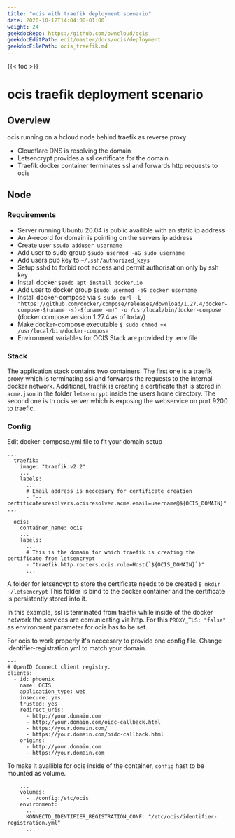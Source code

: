 ```yaml
---
title: "ocis with traefik deployment scenario"
date: 2020-10-12T14:04:00+01:00
weight: 24
geekdocRepo: https://github.com/owncloud/ocis
geekdocEditPath: edit/master/docs/ocis/deployment
geekdocFilePath: ocis_traefik.md
---
```


{{< toc >}}


# ocis traefik deployment scenario

## Overview
ocis running on a hcloud node behind traefik as reverse proxy
* Cloudflare DNS is resolving the domain
* Letsencrypt provides a ssl certificate for the domain
* Traefik docker container terminates ssl and forwards http requests to ocis

## Node

### Requirements
* Server running Ubuntu 20.04 is public availible with an static ip address
* An A-record for domain is pointing on the servers ip address
* Create user `$sudo adduser username`
* Add user to sudo group `$sudo usermod -aG sudo username`
* Add users pub key to `~/.ssh/authorized_keys`
* Setup sshd to forbid root access and permit authorisation only by ssh key
* Install docker `$sudo apt install docker.io`
* Add user to docker group `$sudo usermod -aG docker username`
* Install docker-compose via `$ sudo curl -L "https://github.com/docker/compose/releases/download/1.27.4/docker-compose-$(uname -s)-$(uname -m)" -o /usr/local/bin/docker-compose` (docker compose version 1.27.4 as of today)
* Make docker-compose executable `$ sudo chmod +x /usr/local/bin/docker-compose`
* Environment variables for OCIS Stack are provided by .env file

### Stack
The application stack contains two containers. The first one is a traefik proxy which is terminating ssl and forwards the requests to the internal docker network. Additional, traefik is creating a certificate that is stored in `acme.json` in the folder `letsencrypt` inside the users home directory.
The second one is th ocis server which is exposing the webservice on port 9200 to traefic.

### Config
Edit docker-compose.yml file to fit your domain setup
```
...
  traefik:
    image: "traefik:v2.2"
    ...
    labels:
      ...
      # Email address is neccesary for certificate creation
      - "--certificatesresolvers.ocisresolver.acme.email=username@${OCIS_DOMAIN}"
...
```

```
  ocis:
    container_name: ocis
    ...
    labels:
      ...
      # This is the domain for which traefik is creating the certificate from letsencrypt
      - "traefik.http.routers.ocis.rule=Host(`${OCIS_DOMAIN}`)"
      ...
```

A folder for letsencypt to store the certificate needs to be created
`$ mkdir ~/letsencrypt`
This folder is bind to the docker container and the certificate is persistently stored into it.

In this example, ssl is terminated from traefik while inside of the docker network the services are comunicating via http. For this `PROXY_TLS: "false"` as environment parameter for ocis has to be set.

For ocis to work properly it's neccesary to provide one config file.
Change identifier-registration.yml to match your domain.

```
---
# OpenID Connect client registry.
clients:
  - id: phoenix
    name: OCIS
    application_type: web
    insecure: yes
    trusted: yes
    redirect_uris:
      - http://your.domain.com
      - http://your.domain.com/oidc-callback.html
      - https://your.domain.com/
      - https://your.domain.com/oidc-callback.html
    origins:
      - http://your.domain.com
      - https://your.domain.com
```

To make it availible for ocis inside of the container, `config` hast to be mounted as volume.

```
    ...
    volumes:
      - ./config:/etc/ocis
    environment:
      ...
      KONNECTD_IDENTIFIER_REGISTRATION_CONF: "/etc/ocis/identifier-registration.yml"
      ...
```
